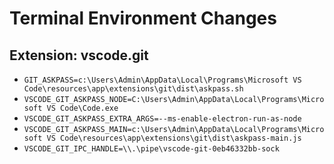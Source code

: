# Terminal Environment Changes

## Extension: vscode.git

- `GIT_ASKPASS=c:\Users\Admin\AppData\Local\Programs\Microsoft VS Code\resources\app\extensions\git\dist\askpass.sh`
- `VSCODE_GIT_ASKPASS_NODE=C:\Users\Admin\AppData\Local\Programs\Microsoft VS Code\Code.exe`
- `VSCODE_GIT_ASKPASS_EXTRA_ARGS=--ms-enable-electron-run-as-node`
- `VSCODE_GIT_ASKPASS_MAIN=c:\Users\Admin\AppData\Local\Programs\Microsoft VS Code\resources\app\extensions\git\dist\askpass-main.js`
- `VSCODE_GIT_IPC_HANDLE=\\.\pipe\vscode-git-0eb46332bb-sock`